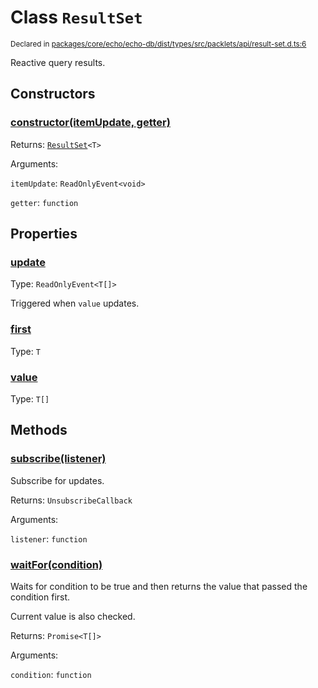 # Class `ResultSet`
<sub>Declared in [packages/core/echo/echo-db/dist/types/src/packlets/api/result-set.d.ts:6]()</sub>


Reactive query results.

## Constructors
### [constructor(itemUpdate, getter)]()


Returns: <code>[ResultSet](/api/@dxos/react-client/classes/ResultSet)&lt;T&gt;</code>

Arguments: 

`itemUpdate`: <code>ReadOnlyEvent&lt;void&gt;</code>

`getter`: <code>function</code>

## Properties
### [update]()
Type: <code>ReadOnlyEvent&lt;T[]&gt;</code>

Triggered when  `value`  updates.
### [first]()
Type: <code>T</code>
### [value]()
Type: <code>T[]</code>

## Methods
### [subscribe(listener)]()


Subscribe for updates.

Returns: <code>UnsubscribeCallback</code>

Arguments: 

`listener`: <code>function</code>
### [waitFor(condition)]()


Waits for condition to be true and then returns the value that passed the condition first.

Current value is also checked.

Returns: <code>Promise&lt;T[]&gt;</code>

Arguments: 

`condition`: <code>function</code>